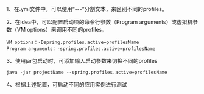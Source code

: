 1、在.yml文件中，可以使用“---”分割文本，来区别不同的profiles。

2、在idea中，可以配置启动项的命令行参数（Program arguments）或虚拟机参数（VM options）来调用不同的profiles。
    
    VM options：-Dspring.profiles.active=profilesName
    Program arguments：-spring.profiles.active=profilesName
3、使用jar包启动时，可添加输入启动参数来切换不同的profiles
    
    java -jar projectName --spring.profiles.active=profilesName
4、根据上述配置，可启动不同的应用实例进行测试